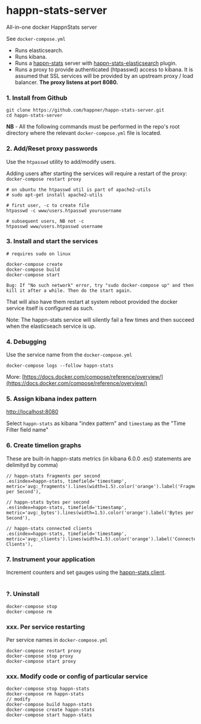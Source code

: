 # happn-stats-server

All-in-one docker HappnStats server

See `docker-compose.yml`

* Runs elasticsearch.
* Runs kibana.
* Runs a [happn-stats](https://github.com/happner/happn-stats) server with [happn-stats-elasticsearch](https://github.com/happner/happn-stats-elasticsearch) plugin.
* Runs a proxy to provide authenticated (htpasswd) access to kibana. It is assumed that SSL services will be provided by an upstream proxy / load balancer. **The proxy listens at port 8080.**



### 1. Install from Github

```
git clone https://github.com/happner/happn-stats-server.git
cd happn-stats-server
```

**NB** - All the following commands must be performed in the repo's root directory where the relevant `docker-compose.yml` file is located.



### 2. Add/Reset proxy passwords

Use the `htpasswd` utility to add/modify users.

Adding users after starting the services will require a restart of the proxy: `docker-compose restart proxy`

```
# on ubuntu the htpasswd util is part of apache2-utils
# sudo apt-get install apache2-utils

# first user, -c to create file
htpasswd -c www/users.htpasswd yourusername

# subsequent users, NB not -c
htpasswd www/users.htpasswd username

```



### 3. Install and start the services

```
# requires sudo on linux

docker-compose create
docker-compose build
docker-compose start

Bug: If "No such network" error, try "sudo docker-compose up" and then kill it after a while. Then do the start again.
```

That will also have them restart at system reboot provided the docker service itself is configured as such.

Note: The happn-stats service will silently fail a few times and then succeed when the elasticseach service is up.



### 4. Debugging

Use the service name from the `docker-compose.yml`

```
docker-compose logs --follow happn-stats
```

More: [https://docs.docker.com/compose/reference/overview/](https://docs.docker.com/compose/reference/overview/)



### 5. Assign kibana index pattern

[http://localhost:8080](http://localhost:8080)

Select `happn-stats` as kibana "index pattern" and `timestamp` as the "Time Filter field name"



### 6. Create timelion graphs

These are built-in happn-stats metrics (in kibana 6.0.0 .es() statements are delimityd by comma)

```
// happn-stats fragments per second
.es(index=happn-stats, timefield='timestamp', metric='avg:_fragments').lines(width=1.5).color('orange').label('Fragments per Second'),

// happn-stats bytes per second
.es(index=happn-stats, timefield='timestamp', metric='avg:_bytes').lines(width=1.5).color('orange').label('Bytes per Second'), 

// happn-stats connected clients
.es(index=happn-stats, timefield='timestamp', metric='avg:_clients').lines(width=1.5).color('orange').label('Connected Clients'), 
```



### 7. Instrument your application

Increment counters and set gauges using the [happn-stats client](https://github.com/happner/happn-stats#example1).

#  

### ?. Uninstall

```
docker-compose stop
docker-compose rm
```

### xxx. Per service restarting

Per service names in `docker-compose.yml`

```
docker-compose restart proxy
docker-compose stop proxy
docker-compose start proxy
```

### xxx. Modify code or config of particular service

```
docker-compose stop happn-stats
docker-compose rm happn-stats
// modify
docker-compose build happn-stats
docker-compose create happn-stats
docker-compose start happn-stats
```

